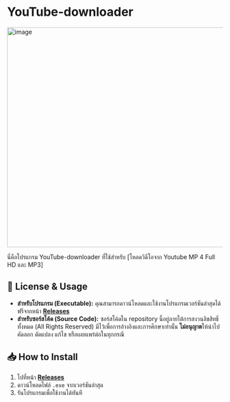 # YouTube-downloader 
<img width="512" height="512" alt="image" src="https://github.com/user-attachments/assets/b7169107-7cb1-4a93-b6da-219e2ad48ecc" /> 


นี่คือโปรแกรม YouTube-downloader ที่ใช้สำหรับ [โหลดวิดีโอจาก Youtube MP 4 Full HD และ MP3]

## 📜 License & Usage

* **สำหรับโปรแกรม (Executable):** คุณสามารถดาวน์โหลดและใช้งานโปรแกรมเวอร์ชันล่าสุดได้ฟรีจากหน้า **[Releases](https://github.com/your-username/your-repo/releases)**
* **สำหรับซอร์สโค้ด (Source Code):** ซอร์สโค้ดใน repository นี้อยู่ภายใต้การสงวนลิขสิทธิ์ทั้งหมด (All Rights Reserved) มีไว้เพื่อการอ้างอิงและการศึกษาเท่านั้น **ไม่อนุญาต**ให้นำไปคัดลอก ดัดแปลง แก้ไข หรือเผยแพร่ต่อในทุกกรณี

## 📥 How to Install

1.  ไปที่หน้า **[Releases](https://github.com/your-username/your-repo/releases)**
2.  ดาวน์โหลดไฟล์ `.exe` จากเวอร์ชันล่าสุด
3.  รันโปรแกรมเพื่อใช้งานได้ทันที
